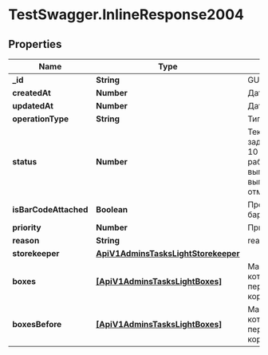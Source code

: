 # TestSwagger.InlineResponse2004

## Properties

Name | Type | Description | Notes
------------ | ------------- | ------------- | -------------
**_id** | **String** | GUID элемента | [optional] 
**createdAt** | **Number** | Дата создания. | [optional] 
**updatedAt** | **Number** | Дата обновления. | [optional] 
**operationType** | **String** | Тип операции | [optional] 
**status** | **Number** | Текущий статус задачи. 0 - новая, 10 - взята в работу, 20 - выполнено, 30 - не выполнено, 40 - отменено. | [optional] 
**isBarCodeAttached** | **Boolean** | Проклеены ли все баркоды в задаче | [optional] 
**priority** | **Number** | Приоритет задачи | [optional] 
**reason** | **String** | reason of priority | [optional] 
**storekeeper** | [**ApiV1AdminsTasksLightStorekeeper**](ApiV1AdminsTasksLightStorekeeper.md) |  | [optional] 
**boxes** | [**[ApiV1AdminsTasksLightBoxes]**](ApiV1AdminsTasksLightBoxes.md) | Массив коробок которые были до переформирования коробок. | [optional] 
**boxesBefore** | [**[ApiV1AdminsTasksLightBoxes]**](ApiV1AdminsTasksLightBoxes.md) | Массив коробок которые были до переформирования коробок. | [optional] 



